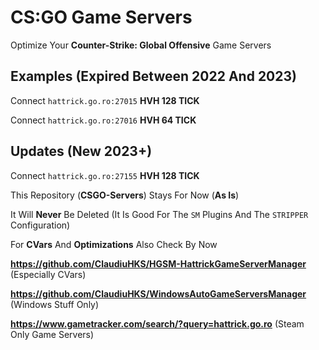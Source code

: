 # CS:GO Game Servers #
Optimize Your **Counter-Strike: Global Offensive** Game Servers

## Examples (Expired Between 2022 And 2023) ##
Connect `hattrick.go.ro:27015` **HVH 128 TICK**

Connect `hattrick.go.ro:27016` **HVH 64 TICK**

## Updates (New 2023+) ##
Connect `hattrick.go.ro:27155` **HVH 128 TICK**

This Repository (**CSGO-Servers**) Stays For Now (**As Is**)

It Will **Never** Be Deleted (It Is Good For The `SM` Plugins And The `STRIPPER` Configuration)

For **CVars** And **Optimizations** Also Check By Now

**https://github.com/ClaudiuHKS/HGSM-HattrickGameServerManager** (Especially CVars)

**https://github.com/ClaudiuHKS/WindowsAutoGameServersManager** (Windows Stuff Only)

**https://www.gametracker.com/search/?query=hattrick.go.ro** (Steam Only Game Servers)
